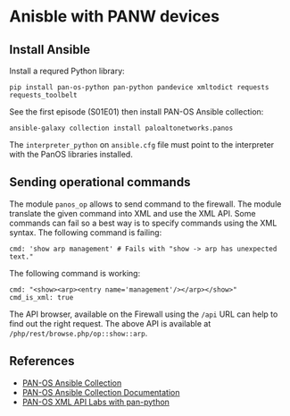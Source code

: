 # Anisble with PANW devices

## Install Ansible

Install a requred Python library:

~~~
pip install pan-os-python pan-python pandevice xmltodict requests requests_toolbelt
~~~

See the first episode (S01E01) then install PAN-OS Ansible collection:

~~~
ansible-galaxy collection install paloaltonetworks.panos
~~~

The `interpreter_python` on `ansible.cfg` file must point to the interpreter with the PanOS libraries installed.

## Sending operational commands

The module `panos_op` allows to send command to the firewall. The module translate the given command into XML and use the XML API. Some commands can fail so a best way is to specify commands using the XML syntax. The following command is failing:

~~~
cmd: 'show arp management' # Fails with "show -> arp has unexpected text."
~~~

The following command is working:

~~~
cmd: "<show><arp><entry name='management'/></arp></show>"
cmd_is_xml: true
~~~

The API browser, available on the Firewall using the `/api` URL can help to find out the right request. The above API is available at `/php/rest/browse.php/op::show::arp`.

## References

* [PAN-OS Ansible Collection](https://galaxy.ansible.com/paloaltonetworks/panos "PAN-OS Ansible Collection")
* [PAN-OS Ansible Collection Documentation](https://paloaltonetworks.github.io/pan-os-ansible/ "PAN-OS Ansible Collection Documentation")
* [PAN-OS XML API Labs with pan-python](http://api-lab.paloaltonetworks.com/ "PAN-OS XML API Labs with pan-python")

